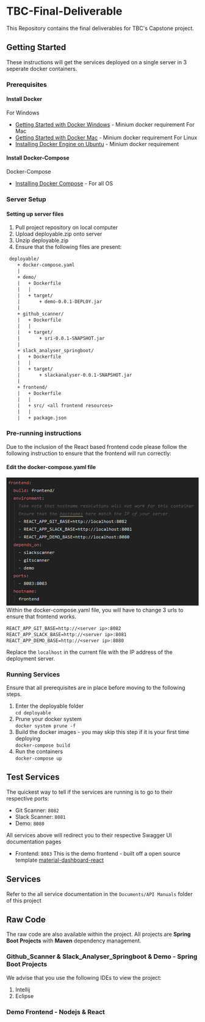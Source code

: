 # TBC-Final-Deliverable
This Repository contains the final deliverables for TBC's Capstone project.

## Getting Started
These instructions will get the services deployed on a single server in 3 seperate docker containers.
### Prerequisites
#### Install Docker
For Windows
* [Getting Started with Docker Windows](https://docs.docker.com/docker-for-windows/) - Minium docker requirement
For Mac
* [Getting Started with Docker Mac](https://docs.docker.com/docker-for-mac/) - Minium docker requirement
For Linux
* [Installing Docker Engine on Ubuntu](https://docs.docker.com/install/linux/docker-ce/ubuntu/) - Minium docker requirement

#### Install Docker-Compose
Docker-Compose
* [Installing Docker Compose](https://docs.docker.com/compose/install/) - For all OS

### Server Setup
#### Setting up server files
1. Pull project repository on local computer
2. Upload deployable.zip onto server
3. Unzip deployable.zip
4. Ensure that the following files are present:
```
 deployable/
    + docker-compose.yaml
    |
    + demo/
    |   + Dockerfile
    |   |
    |   + target/
    |       + demo-0.0.1-DEPLOY.jar
    |
    + github_scanner/
    |   + Dockerfile
    |   |
    |   + target/
    |       + sri-0.0.1-SNAPSHOT.jar
    |
    + slack_analyser_springboot/
    |   + Dockerfile
    |   |
    |   + target/
    |       + slackanalyser-0.0.1-SNAPSHOT.jar
    |
    + frontend/
    |   + Dockerfile
    |   |
    |   + src/ <all frontend resources>
    |   |
    |   + package.json
```

### Pre-running instructions
Due to the inclusion of the React based frontend code please follow the following instruction to ensure that the frontend will run correctly:

#### Edit the docker-compose.yaml file
![docker-compose](https://raw.githubusercontent.com/CMU-Capstone/TBC-Final-Deliverable/master/Documents/images/docker-compose.PNG)
Within the docker-compose.yaml file, you will have to change 3 urls to ensure that frontend works.
```
REACT_APP_GIT_BASE=http://<server ip>:8082
REACT_APP_SLACK_BASE=http://<server ip>:8081
REACT_APP_DEMO_BASE=http://<server ip>:8080
```
Replace the `localhost` in the current file with the IP address of the deployment server.

### Running Services
Ensure that all prerequisites are in place before moving to the following steps.

1. Enter the deployable folder<br>
`cd deployable`
2. Prune your docker system<br>
`docker system prune -f`
3. Build the docker images - you may skip this step if it is your first time deploying<br>
`docker-compose build`
4. Run the containers<br>
`docker-compose up`

## Test Services
The quickest way to tell if the services are running is to go to their respective ports:
* Git Scanner: `8082`
* Slack Scanner: `8081`
* Demo: `8080`

All services above will redirect you to their respective Swagger UI documentation pages

* Frontend: `8083`
This is the demo frontend - built off a open source template [material-dashboard-react](https://github.com/creativetimofficial/material-dashboard-react)

## Services
Refer to the all service documentation in the `Documents/API Manuals` folder of this project

## Raw Code
The raw code are also available within the project. All projects are <b>Spring Boot Projects</b> with <b>Maven</b> dependency management.

### Github_Scanner & Slack_Analyser_Springboot & Demo - Spring Boot Projects
We advise that you use the following IDEs to view the project:
1. Intellij
2. Eclipse

### Demo Frontend - Nodejs & React

